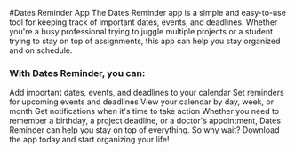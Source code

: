 #Dates Reminder App
The Dates Reminder app is a simple and easy-to-use tool for keeping track of important dates, events, and deadlines. Whether you're a busy professional trying to juggle multiple projects or a student trying to stay on top of assignments, this app can help you stay organized and on schedule.

<h3> With Dates Reminder, you can: </h3> 

Add important dates, events, and deadlines to your calendar
Set reminders for upcoming events and deadlines
View your calendar by day, week, or month
Get notifications when it's time to take action
Whether you need to remember a birthday, a project deadline, or a doctor's appointment, Dates Reminder can help you stay on top of everything. So why wait? Download the app today and start organizing your life!
